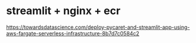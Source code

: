 # streamlit + nginx + ecr
https://towardsdatascience.com/deploy-pycaret-and-streamlit-app-using-aws-fargate-serverless-infrastructure-8b7d7c0584c2
